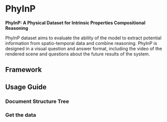 # PhyInP

**PhyInP: A Physical Dataset for Intrinsic Properties Compositional Reasoning**

PhyInP dataset aims to evaluate the ability of the model to extract potential information from spatio-temporal data and combine reasoning. PhyInP is designed in a visual question and answer format, including the video of the rendered scene and questions about the future results of the system. 

## Framework

## Usage Guide

###  Document Structure Tree

### Get the data


